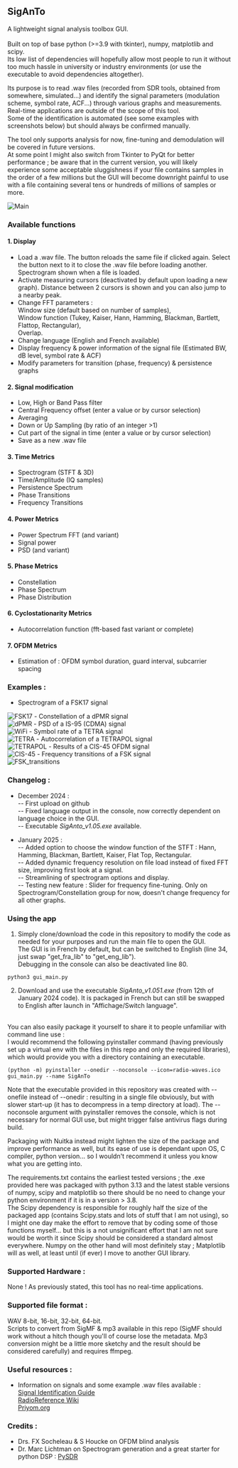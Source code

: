 ## SigAnTo

A lightweight signal analysis toolbox GUI.<br><br>
Built on top of base python (>=3.9 with tkinter), numpy, matplotlib and scipy.<br>
Its low list of dependencies will hopefully allow most people to run it without too much hassle in university or industry environments (or use the executable to avoid dependencies altogether).

Its purpose is to read .wav files (recorded from SDR tools, obtained from somewhere, simulated...) and identify the signal parameters (modulation scheme, symbol rate, ACF...) through various graphs and measurements.
Real-time applications are outside of the scope of this tool.<br>
Some of the identification is automated (see some examples with screenshots below) but should always be confirmed manually.<br>

The tool only supports analysis for now, fine-tuning and demodulation will be covered in future versions.<br>
At some point I might also switch from Tkinter to PyQt for better performance ; be aware that in the current version, you will likely experience some acceptable sluggishness if your file contains samples in the order of a few millions but the GUI will become downright painful to use with a file containing several tens or hundreds of millions of samples or more.<br>

<img src="https://github.com/Ukratic/Siganto/blob/main/images/pic_1.png" alt="Main"/><br>

### Available functions <br>
#### 1. Display
- Load a .wav file. The button reloads the same file if clicked again. Select the button next to it to close the .wav file before loading another.<br>
Spectrogram shown when a file is loaded.
- Activate measuring cursors (deactivated by default upon loading a new graph). Distance between 2 cursors is shown and you can also jump to a nearby peak.
- Change FFT parameters :<br>
Window size (default based on number of samples), <br>
Window function (Tukey, Kaiser, Hann, Hamming, Blackman, Bartlett, Flattop, Rectangular), <br>
Overlap.
- Change language (English and French available)
- Display frequency & power information of the signal file (Estimated BW, dB level, symbol rate & ACF)
- Modify parameters for transition (phase, frequency) & persistence graphs
#### 2. Signal modification
- Low, High or Band Pass filter
- Central Frequency offset (enter a value or by cursor selection)
- Averaging
- Down or Up Sampling (by ratio of an integer >1)
- Cut part of the signal in time (enter a value or by cursor selection)
- Save as a new .wav file
#### 3. Time Metrics
- Spectrogram (STFT & 3D)
- Time/Amplitude (IQ samples)
- Persistence Spectrum
- Phase Transitions
- Frequency Transitions
#### 4. Power Metrics
- Power Spectrum FFT (and variant)
- Signal power
- PSD (and variant)
#### 5. Phase Metrics
- Constellation
- Phase Spectrum
- Phase Distribution
#### 6. Cyclostationarity Metrics
- Autocorrelation function (fft-based fast variant or complete)
#### 7. OFDM Metrics
- Estimation of : OFDM symbol duration, guard interval, subcarrier spacing

### Examples :
- Spectrogram of a FSK17 signal <br>
<img src="https://github.com/Ukratic/Siganto/blob/main/images/pic_2.png" alt="FSK17"/>
- Constellation of a dPMR signal <br>
<img src="https://github.com/Ukratic/Siganto/blob/main/images/pic_3.png" alt="dPMR"/>
- PSD of a IS-95 (CDMA) signal <br>
<img src="https://github.com/Ukratic/Siganto/blob/main/images/pic_4.png" alt="WiFi"/>
- Symbol rate of a TETRA signal <br>
<img src="https://github.com/Ukratic/Siganto/blob/main/images/pic_5.png" alt="TETRA"/>
- Autocorrelation of a TETRAPOL signal <br>
<img src="https://github.com/Ukratic/Siganto/blob/main/images/pic_6.png" alt="TETRAPOL"/>
- Results of a CIS-45 OFDM signal <br>
<img src="https://github.com/Ukratic/Siganto/blob/main/images/pic_7.png" alt="CIS-45"/>
- Frequency transitions of a FSK signal <br>
<img src="https://github.com/Ukratic/Siganto/blob/main/images/pic_8.png" alt="FSK_transitions"/>

### Changelog :
- December 2024 : <br>
-- First upload on github<br>
-- Fixed language output in the console, now correctly dependent on language choice in the GUI.<br>
-- Executable *SigAnto_v1.05.exe* available.

- January 2025 : <br>
-- Added option to choose the window function of the STFT : Hann, Hamming, Blackman, Bartlett, Kaiser, Flat Top, Rectangular.<br>
-- Added dynamic frequency resolution on file load instead of fixed FFT size, improving first look at a signal.<br>
-- Streamlining of spectrogram options and display.<br>
-- Testing new feature : Slider for frequency fine-tuning. Only on Spectrogram/Constellation group for now, doesn't change frequency for all other graphs.

### Using the app
1. Simply clone/download the code in this repository to modify the code as needed for your purposes and run the main file to open the GUI.<br>
The GUI is in French by default, but can be switched to English (line 34, just swap "get_fra_lib" to "get_eng_lib").<br>
Debugging in the console can also be deactivated line 80.
```
python3 gui_main.py
```

2. Download and use the executable *SigAnto_v1.051.exe* (from 12th of January 2024 code).
It is packaged in French but can still be swapped to English after launch in "Affichage/Switch language".
<br>
You can also easily package it yourself to share it to people unfamiliar with command line use : <br>
I would recommend the following pyinstaller command (having previously set up a virtual env with the files in this repo and only the required libraries), which would provide you with a directory containing an executable.

```
(python -m) pyinstaller --onedir --noconsole --icon=radio-waves.ico gui_main.py --name SigAnTo
```
Note that the executable provided in this repository was created with --onefile instead of --onedir : resulting in a single file obviously, but with slower start-up (it has to decompress in a temp directory at load).
The --noconsole argument with pyinstaller removes the console, which is not necessary for normal GUI use, but might trigger false antivirus flags during build.<br>

Packaging with Nuitka instead might lighten the size of the package and improve performance as well, but its ease of use is dependant upon OS, C compiler, python version... so I wouldn't recommend it unless you know what you are getting into.<br>

The requirements.txt contains the earliest tested versions ; the .exe provided here was packaged with python 3.13 and the latest stable versions of numpy, scipy and matplotlib so there should be no need to change your python environment if it is in a version > 3.8.<br>
The Scipy dependency is responsible for roughly half the size of the packaged app (contains Scipy.stats and lots of stuff that I am not using), so I might one day make the effort to remove that by coding some of those functions myself... but this is a not unsignificant effort that I am not sure would be worth it since Scipy should be considered a standard almost everywhere. Numpy on the other hand will most definitely stay ; Matplotlib will as well, at least until (if ever) I move to another GUI library.

### Supported Hardware :
None ! As previously stated, this tool has no real-time applications.

### Supported file format :
WAV 8-bit, 16-bit, 32-bit, 64-bit.<br>
Scripts to convert from SigMF & mp3 available in this repo (SigMF should work without a hitch though you'll of course lose the metadata. Mp3 conversion might be a little more sketchy and the result should be considered carefully) and requires ffmpeg.

### Useful resources :
- Information on signals and some example .wav files available : <br>
[Signal Identification Guide](https://www.sigidwiki.com/)<br>
[RadioReference Wiki](https://wiki.radioreference.com/index.php/)<br>
[Priyom.org](https://priyom.org/)

### Credits :
- Drs. FX Socheleau & S Houcke on OFDM blind analysis
- Dr. Marc Lichtman on Spectrogram generation and a great starter for python DSP : [PySDR](https://pysdr.org/index.html) 